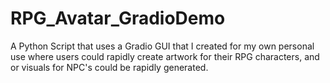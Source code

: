 # RPG_Avatar_GradioDemo
A Python Script that uses a Gradio GUI that I created for my own personal use where users could rapidly create artwork for their RPG characters, and or visuals for NPC's could be rapidly generated. 
